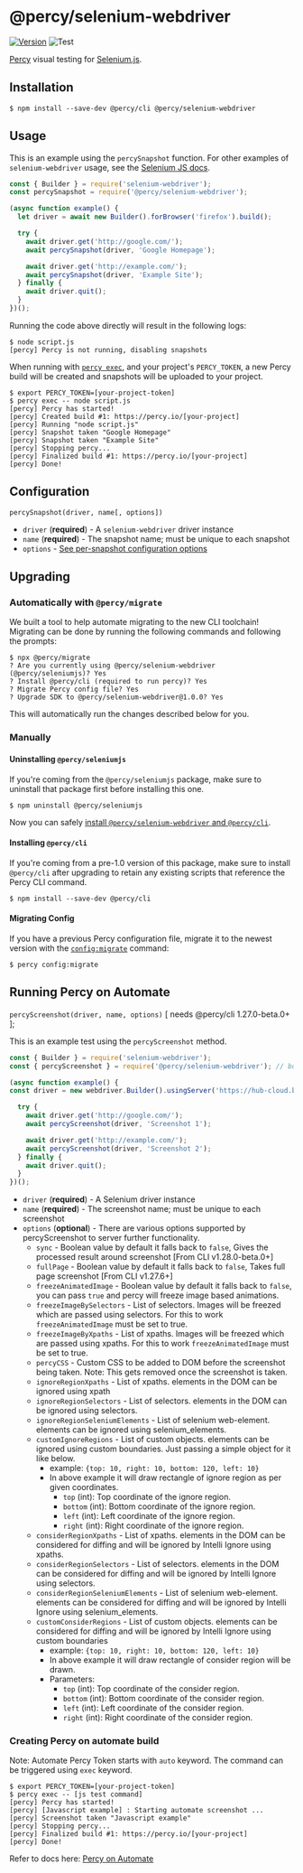 # @percy/selenium-webdriver
[![Version](https://img.shields.io/npm/v/@percy/selenium-webdriver.svg)](https://npmjs.org/package/@percy/selenium-webdriver)
![Test](https://github.com/percy/percy-selenium-js/workflows/Test/badge.svg)

[Percy](https://percy.io) visual testing for [Selenium.js](https://www.npmjs.com/package/selenium-webdriver).

## Installation

```sh-session
$ npm install --save-dev @percy/cli @percy/selenium-webdriver
```

## Usage

This is an example using the `percySnapshot` function. For other examples of `selenium-webdriver`
usage, see the [Selenium JS docs](https://www.selenium.dev/selenium/docs/api/javascript/index.html).

```javascript
const { Builder } = require('selenium-webdriver');
const percySnapshot = require('@percy/selenium-webdriver');

(async function example() {
  let driver = await new Builder().forBrowser('firefox').build();

  try {
    await driver.get('http://google.com/');
    await percySnapshot(driver, 'Google Homepage');

    await driver.get('http://example.com/');
    await percySnapshot(driver, 'Example Site');
  } finally {
    await driver.quit();
  }
})();
```

Running the code above directly will result in the following logs:

```sh-session
$ node script.js
[percy] Percy is not running, disabling snapshots
```

When running with [`percy
exec`](https://github.com/percy/cli/tree/master/packages/cli-exec#percy-exec), and your project's
`PERCY_TOKEN`, a new Percy build will be created and snapshots will be uploaded to your project.

```sh-session
$ export PERCY_TOKEN=[your-project-token]
$ percy exec -- node script.js
[percy] Percy has started!
[percy] Created build #1: https://percy.io/[your-project]
[percy] Running "node script.js"
[percy] Snapshot taken "Google Homepage"
[percy] Snapshot taken "Example Site"
[percy] Stopping percy...
[percy] Finalized build #1: https://percy.io/[your-project]
[percy] Done!
```

## Configuration

`percySnapshot(driver, name[, options])`

- `driver` (**required**) - A `selenium-webdriver` driver instance
- `name` (**required**) - The snapshot name; must be unique to each snapshot
- `options` - [See per-snapshot configuration options](https://www.browserstack.com/docs/percy/take-percy-snapshots/overview#per-snapshot-configuration)

## Upgrading

### Automatically with `@percy/migrate`

We built a tool to help automate migrating to the new CLI toolchain! Migrating
can be done by running the following commands and following the prompts:

``` shell
$ npx @percy/migrate
? Are you currently using @percy/selenium-webdriver (@percy/seleniumjs)? Yes
? Install @percy/cli (required to run percy)? Yes
? Migrate Percy config file? Yes
? Upgrade SDK to @percy/selenium-webdriver@1.0.0? Yes
```

This will automatically run the changes described below for you.

### Manually

#### Uninstalling `@percy/seleniumjs`

If you're coming from the `@percy/seleniumjs` package, make sure to uninstall that package first
before installing this one.

```sh-session
$ npm uninstall @percy/seleniumjs
```

Now you can safely [install `@percy/selenium-webdriver` and `@percy/cli`](#installation).

#### Installing `@percy/cli`

If you're coming from a pre-1.0 version of this package, make sure to install `@percy/cli` after
upgrading to retain any existing scripts that reference the Percy CLI command.

```sh-session
$ npm install --save-dev @percy/cli
```


#### Migrating Config

If you have a previous Percy configuration file, migrate it to the newest version with the
[`config:migrate`](https://github.com/percy/cli/tree/master/packages/cli-config#percy-configmigrate-filepath-output) command:

```sh-session
$ percy config:migrate
```

## Running Percy on Automate
`percyScreenshot(driver, name, options)` [ needs @percy/cli 1.27.0-beta.0+ ];

This is an example test using the `percyScreenshot` method.

```javascript
const { Builder } = require('selenium-webdriver');
const { percyScreenshot } = require('@percy/selenium-webdriver'); // both for selenium-webdriver/wdio

(async function example() {
const driver = new webdriver.Builder().usingServer('https://hub-cloud.browserstack.com/wd/hub').withCapabilities(capabilities).build(); // pass automate capabilities

  try {
    await driver.get('http://google.com/');
    await percyScreenshot(driver, 'Screenshot 1');

    await driver.get('http://example.com/');
    await percyScreenshot(driver, 'Screenshot 2');
  } finally {
    await driver.quit();
  }
})();
```

- `driver` (**required**) - A Selenium driver instance
- `name` (**required**) - The screenshot name; must be unique to each screenshot
- `options` (**optional**) - There are various options supported by percyScreenshot to server further functionality.
    - `sync` - Boolean value by default it falls back to `false`, Gives the processed result around screenshot [From CLI v1.28.0-beta.0+]
    - `fullPage` - Boolean value by default it falls back to `false`, Takes full page screenshot [From CLI v1.27.6+]
    - `freezeAnimatedImage` - Boolean value by default it falls back to `false`, you can pass `true` and percy will freeze image based animations.
    - `freezeImageBySelectors` - List of selectors. Images will be freezed which are passed using selectors. For this to work `freezeAnimatedImage` must be set to true.
    - `freezeImageByXpaths` - List of xpaths. Images will be freezed which are passed using xpaths. For this to work `freezeAnimatedImage` must be set to true.
    - `percyCSS` - Custom CSS to be added to DOM before the screenshot being taken. Note: This gets removed once the screenshot is taken.
    - `ignoreRegionXpaths` - List of xpaths. elements in the DOM can be ignored using xpath
    - `ignoreRegionSelectors` - List of selectors. elements in the DOM can be ignored using selectors.
    - `ignoreRegionSeleniumElements` - List of selenium web-element. elements can be ignored using selenium_elements.
    - `customIgnoreRegions` - List of custom objects. elements can be ignored using custom boundaries. Just passing a simple object for it like below.
      - example: ```{top: 10, right: 10, bottom: 120, left: 10}```
      - In above example it will draw rectangle of ignore region as per given coordinates.
        - `top` (int): Top coordinate of the ignore region.
        - `bottom` (int): Bottom coordinate of the ignore region.
        - `left` (int): Left coordinate of the ignore region.
        - `right` (int): Right coordinate of the ignore region.
    - `considerRegionXpaths` - List of xpaths. elements in the DOM can be considered for diffing and will be ignored by Intelli Ignore using xpaths.
    - `considerRegionSelectors` - List of selectors. elements in the DOM can be considered for diffing and will be ignored by Intelli Ignore using selectors.
    - `considerRegionSeleniumElements` - List of selenium web-element. elements can be considered for diffing and will be ignored by Intelli Ignore using selenium_elements.
    - `customConsiderRegions` - List of custom objects. elements can be considered for diffing and will be ignored by Intelli Ignore using custom boundaries
      - example:  ```{top: 10, right: 10, bottom: 120, left: 10}```
      - In above example it will draw rectangle of consider region will be drawn.
      - Parameters:
        - `top` (int): Top coordinate of the consider region.
        - `bottom` (int): Bottom coordinate of the consider region.
        - `left` (int): Left coordinate of the consider region.
        - `right` (int): Right coordinate of the consider region.
### Creating Percy on automate build
Note: Automate Percy Token starts with `auto` keyword. The command can be triggered using `exec` keyword.
```sh-session
$ export PERCY_TOKEN=[your-project-token]
$ percy exec -- [js test command]
[percy] Percy has started!
[percy] [Javascript example] : Starting automate screenshot ...
[percy] Screenshot taken "Javascript example"
[percy] Stopping percy...
[percy] Finalized build #1: https://percy.io/[your-project]
[percy] Done!
```

Refer to docs here: [Percy on Automate](https://www.browserstack.com/docs/percy/integrate/functional-and-visual)
